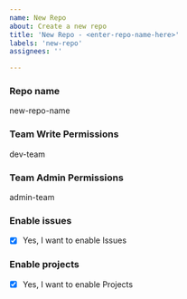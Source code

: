 ```yaml
---
name: New Repo
about: Create a new repo
title: 'New Repo - <enter-repo-name-here>'
labels: 'new-repo'
assignees: ''

---
```


<!-- INSTRUCTIONS -->
<!-- 1. fill out the information under each of the "###" headings -->
<!-- 2. do not change the headings, or line spaces -->

<!-- FIELD HELP -->
<!-- Repository Name: Enter in the name of the new repository name
<!-- Team Permissions: Enter in the name of the contributor team -->
<!-- Enable Issues: Whether to enable issues on the repo or not, if so, insert an "x" in between the brackets, like [x] -->
<!-- Enable Projects: Whether to enable projects on the repo or not, if so, insert an "x" in between the brackets, like [x] -->

### Repo name

new-repo-name

### Team Write Permissions

dev-team

### Team Admin Permissions

admin-team

### Enable issues

- [X] Yes, I want to enable Issues

### Enable projects

- [x] Yes, I want to enable Projects
